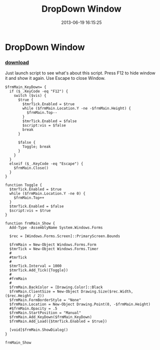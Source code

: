 ﻿---
pid:            4208
parent:         0
children:       
poster:         greg zakharov
title:          DropDown Window
date:           2013-06-19 16:15:25
description:    Just launch script to see what's about this script. Press F12 to hide window it and show it again. Use Escape to close Window.
format:         posh
---

# DropDown Window

### [download](4208.ps1)  

Just launch script to see what's about this script. Press F12 to hide window it and show it again. Use Escape to close Window.

```posh
$frmMain_KeyDown= {
  if ($_.KeyCode -eq "F12") {
    switch ($vis) {
      $true {
        $tmrTick.Enabled = $true
        while ($frmMain.Location.Y -ne -$frmMain.Height) {
          $frmMain.Top--
        }
        $tmrTick.Enabled = $false
        $script:vis = $false
        break
      }

      $false {
        Toggle; break
      }
    }
  }
  elseif ($_.KeyCode -eq "Escape") {
    $frmMain.Close()
  }
}

function Toggle {
  $tmrTick.Enabled = $true
  while ($frmMain.Location.Y -ne 0) {
    $frmMain.Top++
  }
  $tmrTick.Enabled = $false
  $script:vis = $true
}

function frmMain_Show {
  Add-Type -AssemblyName System.Windows.Forms

  $rec = [Windows.Forms.Screen]::PrimaryScreen.Bounds

  $frmMain = New-Object Windows.Forms.Form
  $tmrTick = New-Object Windows.Forms.Timer
  #
  #tmrTick
  #
  $tmrTick.Interval = 1000
  $tmrTick.Add_Tick({Toggle})
  #
  #frmMain
  #
  $frmMain.BackColor = [Drawing.Color]::Black
  $frmMain.ClientSize = New-Object Drawing.Size($rec.Width, ($rec.Height / 2))
  $frmMain.FormBorderStyle = "None"
  $frmMain.Location = New-Object Drawing.Point(0, -$frmMain.Height)
  #$frmMain.Opacity = .5
  $frmMain.StartPosition = "Manual"
  $frmMain.Add_KeyDown($frmMain_KeyDown)
  $frmMain.Add_Load({$tmrTick.Enabled = $true})

  [void]$frmMain.ShowDialog()
}

frmMain_Show
```
